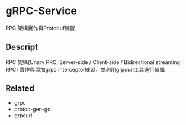 # gRPC-Service

RPC 架構實作與Protobuf練習

## Descript

RPC 架構(Unary PRC, Server-side / Client-side / Bidirectional streaming RPC) 實作與添加grpc Interceptor練習，並利用grpcurl工具進行偵錯

## Related
* grpc
* protoc-gen-go
* grpcurl
